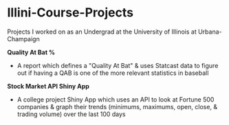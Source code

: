 # Illini-Course-Projects
Projects I worked on as an Undergrad at the University of Illinois at Urbana-Champaign

**Quality At Bat %**
* A report which defines a "Quality At Bat" & uses Statcast data to figure out if having a QAB is one of the more relevant statistics in baseball

**Stock Market API Shiny App**
* A college project Shiny App which uses an API to look at Fortune 500 companies & graph their trends (minimums, maximums, open, close, & trading volume) over the last 100 days
